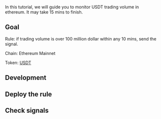 In this tutorial, we will guide you to monitor USDT trading volume in ethereum. It may take 15 mins to finish.

## Goal
Rule: if trading volume is over 100 million dollar within any 10 mins, send the signal.

Chain: Ethereum Mainnet

Token: [USDT](https://etherscan.io/token/0xdac17f958d2ee523a2206206994597c13d831ec7)

## Development

## Deploy the rule 

## Check signals